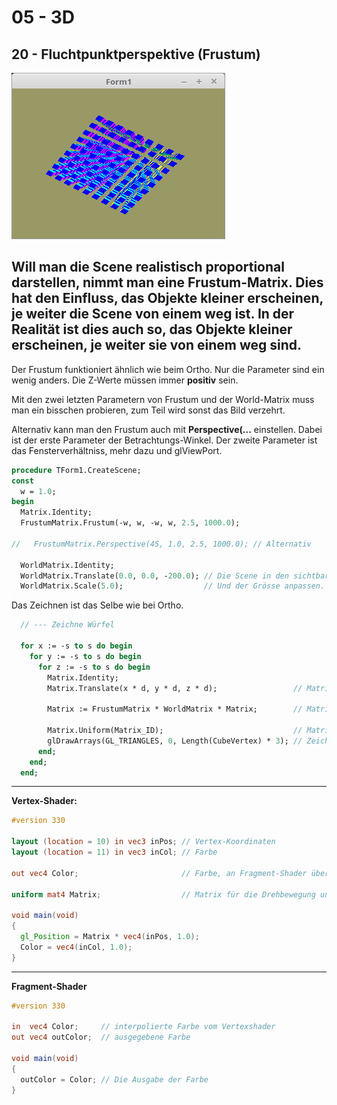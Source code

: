 # 05 - 3D
## 20 - Fluchtpunktperspektive (Frustum)

![image.png](image.png)

Will man die Scene realistisch proportional darstellen, nimmt man eine Frustum-Matrix.
Dies hat den Einfluss, das Objekte kleiner erscheinen, je weiter die Scene von einem weg ist.
In der Realität ist dies auch so, das Objekte kleiner erscheinen, je weiter sie von einem weg sind.
---
Der Frustum funktioniert ähnlich wie beim Ortho.
Nur die Parameter sind ein wenig anders.
Die Z-Werte müssen immer <b>positiv</b> sein.

Mit den zwei letzten Parametern von Frustum und der World-Matrix muss man ein bisschen probieren, zum Teil wird sonst das Bild verzehrt.

Alternativ kann man den Frustum auch mit <b>Perspective(...</b> einstellen.
Dabei ist der erste Parameter der Betrachtungs-Winkel.
Der zweite Parameter ist das Fensterverhältniss, mehr dazu und glViewPort.

```pascal
procedure TForm1.CreateScene;
const
  w = 1.0;
begin
  Matrix.Identity;
  FrustumMatrix.Frustum(-w, w, -w, w, 2.5, 1000.0);

//   FrustumMatrix.Perspective(45, 1.0, 2.5, 1000.0); // Alternativ

  WorldMatrix.Identity;
  WorldMatrix.Translate(0.0, 0.0, -200.0); // Die Scene in den sichtbaren Bereich verschieben.
  WorldMatrix.Scale(5.0);                  // Und der Grösse anpassen.
```

Das Zeichnen ist das Selbe wie bei Ortho.

```pascal
  // --- Zeichne Würfel

  for x := -s to s do begin
    for y := -s to s do begin
      for z := -s to s do begin
        Matrix.Identity;
        Matrix.Translate(x * d, y * d, z * d);                 // Matrix verschieben.

        Matrix := FrustumMatrix * WorldMatrix * Matrix;        // Matrizen multiplizieren.

        Matrix.Uniform(Matrix_ID);                             // Matrix dem Shader übergeben.
        glDrawArrays(GL_TRIANGLES, 0, Length(CubeVertex) * 3); // Zeichnet einen kleinen Würfel.
      end;
    end;
  end;
```

---
<b>Vertex-Shader:</b>

```glsl
#version 330

layout (location = 10) in vec3 inPos; // Vertex-Koordinaten
layout (location = 11) in vec3 inCol; // Farbe

out vec4 Color;                       // Farbe, an Fragment-Shader übergeben.

uniform mat4 Matrix;                  // Matrix für die Drehbewegung und Frustum.

void main(void)
{
  gl_Position = Matrix * vec4(inPos, 1.0);
  Color = vec4(inCol, 1.0);
}

```

---
<b>Fragment-Shader</b>

```glsl
#version 330

in  vec4 Color;     // interpolierte Farbe vom Vertexshader
out vec4 outColor;  // ausgegebene Farbe

void main(void)
{
  outColor = Color; // Die Ausgabe der Farbe
}

```


